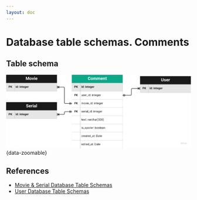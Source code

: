 ```yaml
---
layout: doc
---
```


# Database table schemas. Comments

## Table schema

![comments model](/assets/img/backend/db/comments.png){data-zoomable}

## References

- [Movie & Serial Database Table Schemas](/backend/database/content)
- [User Database Table Schemas](/backend/database/auth)
